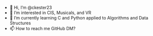 - 👋 Hi, I’m @ckester23
- 👀 I’m interested in CIS, Musicals, and VR
- 🌱 I’m currently learning C and Python applied to Algorithms and Data Structures
- 📫 How to reach me GitHub DM?

<!---
ckester23/ckester23 is a ✨ special ✨ repository because its `README.md` (this file) appears on your GitHub profile.
You can click the Preview link to take a look at your changes.
--->
